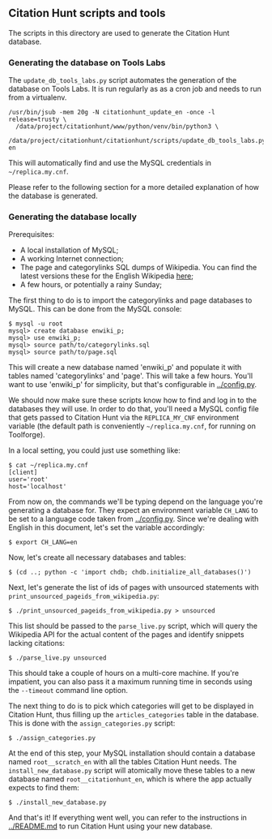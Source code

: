 ## Citation Hunt scripts and tools

The scripts in this directory are used to generate the Citation Hunt database.

### Generating the database on Tools Labs

The `update_db_tools_labs.py` script automates the generation of the database
on Tools Labs. It is run regularly as as a cron job and needs to run from a
virtualenv.

```
/usr/bin/jsub -mem 20g -N citationhunt_update_en -once -l release=trusty \
  /data/project/citationhunt/www/python/venv/bin/python3 \
  /data/project/citationhunt/citationhunt/scripts/update_db_tools_labs.py en
```

This will automatically find and use the MySQL credentials in `~/replica.my.cnf`.

Please refer to the following section for a more detailed explanation of how the
database is generated.

### Generating the database locally

Prerequisites:

- A local installation of MySQL;
- A working Internet connection;
- The page and categorylinks SQL dumps of Wikipedia. You can find the latest
versions these for the English Wikipedia [here](https://dumps.wikimedia.org/enwiki/latest/);
- A few hours, or potentially a rainy Sunday;

The first thing to do is to import the categorylinks and page databases to MySQL. This
can be done from the MySQL console:

```
$ mysql -u root
mysql> create database enwiki_p;
mysql> use enwiki_p;
mysql> source path/to/categorylinks.sql
mysql> source path/to/page.sql
```

This will create a new database named 'enwiki_p' and populate it with tables
named 'categorylinks' and 'page'. This will take a few hours. You'll want to use
'enwiki_p' for simplicity, but that's configurable in
[../config.py](https://github.com/eggpi/citationhunt/blob/master/config.py).

We should now make sure these scripts know how to find and log in to the databases
they will use. In order to do that, you'll need a MySQL config file that gets
passed to Citation Hunt via the `REPLICA_MY_CNF` environment variable (the
default path is conveniently `~/replica.my.cnf`, for running on Toolforge).

In a local setting, you could just use something like:

    $ cat ~/replica.my.cnf
    [client]
    user='root'
    host='localhost'

From now on, the commands we'll be typing depend on the language you're
generating a database for. They expect an environment variable `CH_LANG` to be
set to a language code taken from
[../config.py](https://github.com/eggpi/citationhunt/blob/master/config.py).
Since we're dealing with English in this document, let's set the variable
accordingly:

```
$ export CH_LANG=en
```

Now, let's create all necessary databases and tables:

```
$ (cd ..; python -c 'import chdb; chdb.initialize_all_databases()')
```

Next, let's generate the list of ids of pages with unsourced statements with
`print_unsourced_pageids_from_wikipedia.py`:

```
$ ./print_unsourced_pageids_from_wikipedia.py > unsourced
```

This list should be passed to the `parse_live.py` script, which will query the
Wikipedia API for the actual content of the pages and identify snippets lacking
citations:

```
$ ./parse_live.py unsourced
```

This should take a couple of hours on a multi-core machine. If you're
impatient, you can also pass it a maximum running time in seconds using the
`--timeout` command line option.

The next thing to do is to pick which categories will get to be displayed in
Citation Hunt, thus filling up the `articles_categories` table in the database.
This is done with the `assign_categories.py` script:

```
$ ./assign_categories.py
```

At the end of this step, your MySQL installation should contain a database named
`root__scratch_en` with all the tables Citation Hunt needs. The
`install_new_database.py` script will atomically move these tables to a new
database named `root__citationhunt_en`, which is where the app actually expects
to find them:

```
$ ./install_new_database.py
```

And that's it! If everything went well, you can refer to the instructions in
[../README.md](https://github.com/eggpi/citationhunt/blob/master/README.md)
to run Citation Hunt using your new database.
